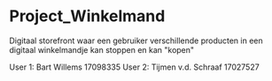 # Project_Winkelmand
Digitaal storefront waar een gebruiker verschillende producten in een digitaal winkelmandje kan stoppen en kan "kopen"

User 1: Bart Willems 17098335
User 2: Tijmen v.d. Schraaf 17027527
